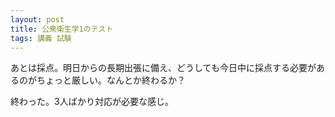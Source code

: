 ```yaml
---
layout: post
title: 公衆衛生学1のテスト
tags: 講義 試験
---
```


あとは採点。明日からの長期出張に備え、どうしても今日中に採点する必要があるのがちょっと厳しい。なんとか終わるか？

終わった。3人ばかり対応が必要な感じ。
